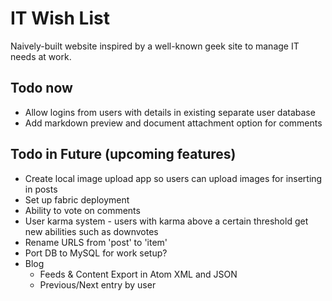 # IT Wish List

Naively-built website inspired by a well-known geek site to manage IT needs at work.

## Todo now

- Allow logins from users with details in existing separate user database
- Add markdown preview and document attachment option for comments

## Todo in Future (upcoming features)

- Create local image upload app so users can upload images for inserting in posts
- Set up fabric deployment
- Ability to vote on comments
- User karma system - users with karma above a certain threshold get new abilities such as downvotes
- Rename URLS from 'post' to 'item'
- Port DB to MySQL for work setup?
- Blog
    - Feeds & Content Export in Atom XML and JSON
    - Previous/Next entry by user